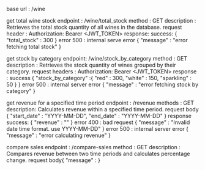 base url : /wine

get total wine stock
    endpoint : /wine/total_stock
    method : GET
    description : Retrieves the total stock quantity of all wines in the database.
    request header : Authorization: Bearer <JWT_TOKEN>
    response:
        success:
        {
            "total_stock" : 300
        }
        error 500 : internal serve error
        {
            "message" : "error fetching total stock"
        }



get stock by category
    endpoint: /wine/stock_by_category
    method : GET
    description : Retrieves the stock quantity of wines grouped by their category.
    request headers : Authorization: Bearer <JWT_TOKEN>
    response :
        success
        {
            "stock_by_category" :{
                "red" : 300,
                "white" : 150,
                "sparkling" : 50
            }
        }
        error 500 : internal server error
        {
            "message" : "error fetching stock by category"
        }


get revenue for a specified time period
    endpoint : /revenue
    methods : GET
    description: Calculates revenue within a specified time period.
    request body
    {
        "start_date" : "YYYY-MM-DD",
        "end_date" : "YYYY-MM-DD"
    }
    response
        success:
        {
            "revenue" : "<float>"
        }
        error 400 : bad request
        {
            "message" : "Invalid date time format. use YYYY-MM-DD"
        }
        error 500 : internal server error
        {
            "message" : "error calculating revenue"
        }


compare sales
    endpoint : /compare-sales
    method : GET
    description : Compares revenue between two time periods and calculates percentage change.
    request body{
        "message" : 
    }
